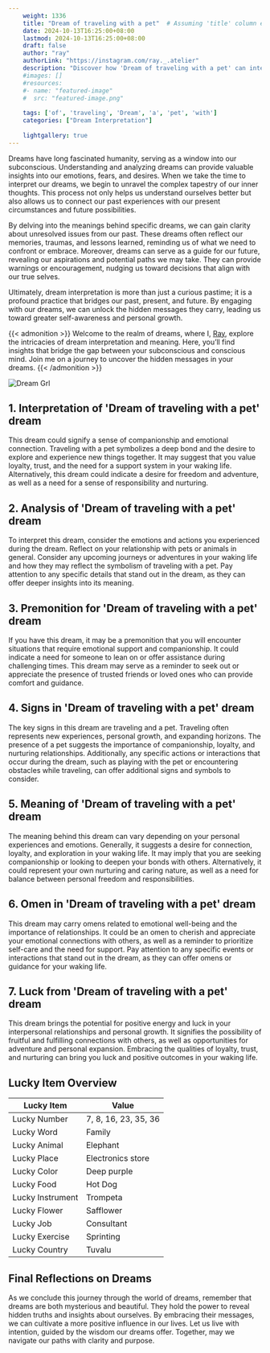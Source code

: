 ```yaml
---
    weight: 1336
    title: "Dream of traveling with a pet"  # Assuming 'title' column exists
    date: 2024-10-13T16:25:00+08:00
    lastmod: 2024-10-13T16:25:00+08:00
    draft: false
    author: "ray"
    authorLink: "https://instagram.com/ray._.atelier"
    description: "Discover how 'Dream of traveling with a pet' can interpret your future and uncover its significant meanings in your life."
    #images: []
    #resources:
    #- name: "featured-image"
    #  src: "featured-image.png"
    
    tags: ['of', 'traveling', 'Dream', 'a', 'pet', 'with']
    categories: ["Dream Interpretation"]
    
    lightgallery: true
---
```

    
Dreams have long fascinated humanity, serving as a window into our subconscious. Understanding and analyzing dreams can provide valuable insights into our emotions, fears, and desires. When we take the time to interpret our dreams, we begin to unravel the complex tapestry of our inner thoughts. This process not only helps us understand ourselves better but also allows us to connect our past experiences with our present circumstances and future possibilities.

By delving into the meanings behind specific dreams, we can gain clarity about unresolved issues from our past. These dreams often reflect our memories, traumas, and lessons learned, reminding us of what we need to confront or embrace. Moreover, dreams can serve as a guide for our future, revealing our aspirations and potential paths we may take. They can provide warnings or encouragement, nudging us toward decisions that align with our true selves.

Ultimately, dream interpretation is more than just a curious pastime; it is a profound practice that bridges our past, present, and future. By engaging with our dreams, we can unlock the hidden messages they carry, leading us toward greater self-awareness and personal growth.

{{< admonition >}}
Welcome to the realm of dreams, where I, [Ray](https://instagram.com/ray._.atelier), explore the intricacies of dream interpretation and meaning. Here, you’ll find insights that bridge the gap between your subconscious and conscious mind. Join me on a journey to uncover the hidden messages in your dreams.
{{< /admonition >}}

![Dream Grl](https://cdn.pixabay.com/photo/2017/11/02/03/35/gothic-2910057_1280.jpg "Dream Grl")

## 1. Interpretation of 'Dream of traveling with a pet' dream
 This dream could signify a sense of companionship and emotional connection. Traveling with a pet symbolizes a deep bond and the desire to explore and experience new things together. It may suggest that you value loyalty, trust, and the need for a support system in your waking life. Alternatively, this dream could indicate a desire for freedom and adventure, as well as a need for a sense of responsibility and nurturing.

## 2. Analysis of 'Dream of traveling with a pet' dream
 To interpret this dream, consider the emotions and actions you experienced during the dream. Reflect on your relationship with pets or animals in general. Consider any upcoming journeys or adventures in your waking life and how they may reflect the symbolism of traveling with a pet. Pay attention to any specific details that stand out in the dream, as they can offer deeper insights into its meaning.

## 3. Premonition for 'Dream of traveling with a pet' dream
 If you have this dream, it may be a premonition that you will encounter situations that require emotional support and companionship. It could indicate a need for someone to lean on or offer assistance during challenging times. This dream may serve as a reminder to seek out or appreciate the presence of trusted friends or loved ones who can provide comfort and guidance.

## 4. Signs in 'Dream of traveling with a pet' dream
 The key signs in this dream are traveling and a pet. Traveling often represents new experiences, personal growth, and expanding horizons. The presence of a pet suggests the importance of companionship, loyalty, and nurturing relationships. Additionally, any specific actions or interactions that occur during the dream, such as playing with the pet or encountering obstacles while traveling, can offer additional signs and symbols to consider.

## 5. Meaning of 'Dream of traveling with a pet' dream
 The meaning behind this dream can vary depending on your personal experiences and emotions. Generally, it suggests a desire for connection, loyalty, and exploration in your waking life. It may imply that you are seeking companionship or looking to deepen your bonds with others. Alternatively, it could represent your own nurturing and caring nature, as well as a need for balance between personal freedom and responsibilities.

## 6. Omen in 'Dream of traveling with a pet' dream
 This dream may carry omens related to emotional well-being and the importance of relationships. It could be an omen to cherish and appreciate your emotional connections with others, as well as a reminder to prioritize self-care and the need for support. Pay attention to any specific events or interactions that stand out in the dream, as they can offer omens or guidance for your waking life.

## 7. Luck from 'Dream of traveling with a pet' dream
 This dream brings the potential for positive energy and luck in your interpersonal relationships and personal growth. It signifies the possibility of fruitful and fulfilling connections with others, as well as opportunities for adventure and personal expansion. Embracing the qualities of loyalty, trust, and nurturing can bring you luck and positive outcomes in your waking life.

## Lucky Item Overview
| Lucky Item          | Value              |
|---------------|--------------------|
| Lucky Number        | 7, 8, 16, 23, 35, 36  |
| Lucky Word          | Family |
| Lucky Animal        | Elephant |
| Lucky Place         | Electronics store     |
| Lucky Color         | Deep purple     |
| Lucky Food          | Hot Dog      |
| Lucky Instrument    | Trompeta |
| Lucky Flower        | Safflower    |
| Lucky Job           | Consultant       |
| Lucky Exercise      | Sprinting  |
| Lucky Country       | Tuvalu    |


##  Final Reflections on Dreams

As we conclude this journey through the world of dreams, remember that dreams are both mysterious and beautiful. They hold the power to reveal hidden truths and insights about ourselves. By embracing their messages, we can cultivate a more positive influence in our lives. Let us live with intention, guided by the wisdom our dreams offer. Together, may we navigate our paths with clarity and purpose.
